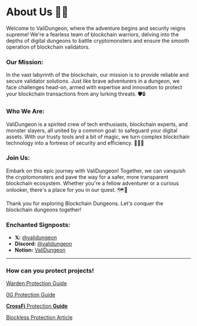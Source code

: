 # About Us 🏰👾

Welcome to ValiDungeon, where the adventure begins and security reigns supreme! We're a fearless team of blockchain warriors, delving into the depths of digital dungeons to battle cryptomonsters and ensure the smooth operation of blockchain validators.

### Our Mission:

In the vast labyrinth of the blockchain, our mission is to provide reliable and secure validator solutions. Just like brave adventurers in a dungeon, we face challenges head-on, armed with expertise and innovation to protect your blockchain transactions from any lurking threats. 🛡️🔒

### Who We Are:

ValiDungeon is a spirited crew of tech enthusiasts, blockchain experts, and monster slayers, all united by a common goal: to safeguard your digital assets. With our trusty tools and a bit of magic, we turn complex blockchain technology into a fortress of security and efficiency. 🧙‍♂️🔧

### Join Us:

Embark on this epic journey with ValiDungeon! Together, we can vanquish the cryptomonsters and pave the way for a safer, more transparent blockchain ecosystem. Whether you're a fellow adventurer or a curious onlooker, there's a place for you in our quest. 🗺️🚀

Thank you for exploring Blockchain Dungeons. Let's conquer the blockchain dungeons together!

### Enchanted Signposts:

- **𝕏:** [@validungeon](https://x.com/validungeon)
- **Discord:** [@validungeon](https://discord.com/users/846067922921455647)
- **Notion:** [ValiDungeon](https://modern-handle-2a5.notion.site/ValiDungeon-d17cb6b122b5404da01d65330e7e1ef8?pvs=4)

---

### How can you protect projects!

[Warden Protection Guide](https://www.notion.so/Warden-Protection-Guide-271c05f9757d4a4f9c4e2a091d76eeb2?pvs=21)

[0G Protection Guide](https://www.notion.so/0G-Protection-Guide-014ba06d1e754a689848afb310b62d24?pvs=21)

[**CrossFi** Protection **Guide**](https://www.notion.so/CrossFi-Protection-Guide-e93ccf55f6324fa7b9524247f3c744f5?pvs=21)

[Blockless Protection Article](https://www.notion.so/Blockless-Protection-Article-d7cbf35ae8d04a50af8c3234b4a51e7d?pvs=21)
